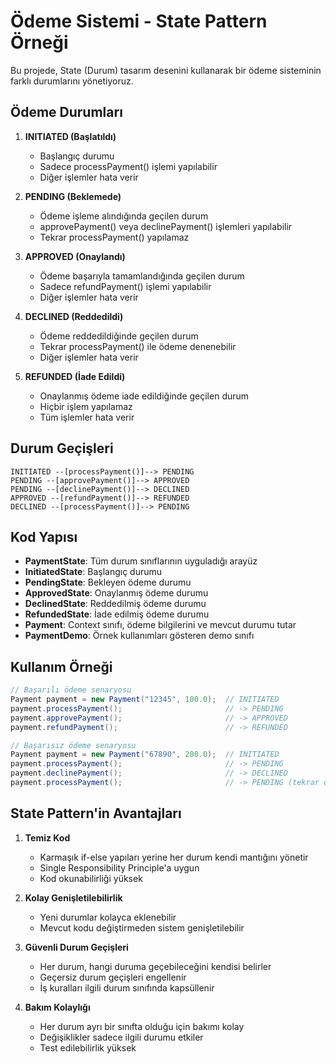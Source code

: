 # Ödeme Sistemi - State Pattern Örneği

Bu projede, State (Durum) tasarım desenini kullanarak bir ödeme sisteminin farklı durumlarını yönetiyoruz.

## Ödeme Durumları

1. **INITIATED (Başlatıldı)**
   - Başlangıç durumu
   - Sadece processPayment() işlemi yapılabilir
   - Diğer işlemler hata verir

2. **PENDING (Beklemede)**
   - Ödeme işleme alındığında geçilen durum
   - approvePayment() veya declinePayment() işlemleri yapılabilir
   - Tekrar processPayment() yapılamaz

3. **APPROVED (Onaylandı)**
   - Ödeme başarıyla tamamlandığında geçilen durum
   - Sadece refundPayment() işlemi yapılabilir
   - Diğer işlemler hata verir

4. **DECLINED (Reddedildi)**
   - Ödeme reddedildiğinde geçilen durum
   - Tekrar processPayment() ile ödeme denenebilir
   - Diğer işlemler hata verir

5. **REFUNDED (İade Edildi)**
   - Onaylanmış ödeme iade edildiğinde geçilen durum
   - Hiçbir işlem yapılamaz
   - Tüm işlemler hata verir

## Durum Geçişleri

```
INITIATED --[processPayment()]--> PENDING
PENDING --[approvePayment()]--> APPROVED
PENDING --[declinePayment()]--> DECLINED
APPROVED --[refundPayment()]--> REFUNDED
DECLINED --[processPayment()]--> PENDING
```

## Kod Yapısı

- **PaymentState**: Tüm durum sınıflarının uyguladığı arayüz
- **InitiatedState**: Başlangıç durumu
- **PendingState**: Bekleyen ödeme durumu
- **ApprovedState**: Onaylanmış ödeme durumu
- **DeclinedState**: Reddedilmiş ödeme durumu
- **RefundedState**: İade edilmiş ödeme durumu
- **Payment**: Context sınıfı, ödeme bilgilerini ve mevcut durumu tutar
- **PaymentDemo**: Örnek kullanımları gösteren demo sınıfı

## Kullanım Örneği

```java
// Başarılı ödeme senaryosu
Payment payment = new Payment("12345", 100.0);  // INITIATED
payment.processPayment();                       // -> PENDING
payment.approvePayment();                       // -> APPROVED
payment.refundPayment();                        // -> REFUNDED

// Başarısız ödeme senaryosu
Payment payment = new Payment("67890", 200.0);  // INITIATED
payment.processPayment();                       // -> PENDING
payment.declinePayment();                       // -> DECLINED
payment.processPayment();                       // -> PENDING (tekrar deneme)
```

## State Pattern'in Avantajları

1. **Temiz Kod**
   - Karmaşık if-else yapıları yerine her durum kendi mantığını yönetir
   - Single Responsibility Principle'a uygun
   - Kod okunabilirliği yüksek

2. **Kolay Genişletilebilirlik**
   - Yeni durumlar kolayca eklenebilir
   - Mevcut kodu değiştirmeden sistem genişletilebilir

3. **Güvenli Durum Geçişleri**
   - Her durum, hangi duruma geçebileceğini kendisi belirler
   - Geçersiz durum geçişleri engellenir
   - İş kuralları ilgili durum sınıfında kapsüllenir

4. **Bakım Kolaylığı**
   - Her durum ayrı bir sınıfta olduğu için bakımı kolay
   - Değişiklikler sadece ilgili durumu etkiler
   - Test edilebilirlik yüksek

